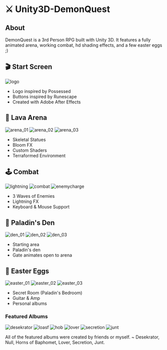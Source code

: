 # ⚔️ Unity3D-DemonQuest

## About

DemonQuest is a 3rd Person RPG built with Unity 3D.  It features a fully animated arena, working combat, hd shading effects, and a few easter eggs ;)

## 🎬 Start Screen

![logo](https://user-images.githubusercontent.com/45678211/119277523-3faf5d80-bbee-11eb-8484-05b869a92697.gif)

* Logo inspired by Possessed
* Buttons inspired by Runescape
* Created with Adobe After Effects

## 🌋 Lava Arena

![arena_01](https://user-images.githubusercontent.com/45678211/119279541-5cea2900-bbfa-11eb-84e9-017dffa6ca1c.png)
![arena_02](https://user-images.githubusercontent.com/45678211/119279542-5e1b5600-bbfa-11eb-9607-19c5205ff06a.png)
![arena_03](https://user-images.githubusercontent.com/45678211/119279543-5eb3ec80-bbfa-11eb-8df0-7729dbd2e37b.png)

* Skeletal Statues
* Bloom FX
* Custom Shaders
* Terraformed Environment
  
## 🕹 Combat

![lightning](https://user-images.githubusercontent.com/45678211/119276435-3e7b3200-bbe8-11eb-94d3-518b07e59d50.gif)
![combat](https://user-images.githubusercontent.com/45678211/119277830-d7617b80-bbef-11eb-8248-6394437c060d.gif)
![enemycharge](https://user-images.githubusercontent.com/45678211/119276437-4044f580-bbe8-11eb-9f50-a9892f6a4cdc.gif)

* 3 Waves of Enemies
* Lightning FX
* Keyboard & Mouse Support

## 🏰 Paladin's Den

![den_01](https://user-images.githubusercontent.com/45678211/119279544-5f4c8300-bbfa-11eb-9b83-5fcef2f7ffd8.png)
![den_02](https://user-images.githubusercontent.com/45678211/119279545-5fe51980-bbfa-11eb-8427-b119bde64456.png)
![den_03](https://user-images.githubusercontent.com/45678211/119279546-5fe51980-bbfa-11eb-8762-b01968c70d43.png)

* Starting area
* Paladin's den
* Gate animates open to arena

## 🥚 Easter Eggs

![easter_01](https://user-images.githubusercontent.com/45678211/119279547-607db000-bbfa-11eb-9592-ebc2be68bcd3.png)
![easter_02](https://user-images.githubusercontent.com/45678211/119279548-61164680-bbfa-11eb-89e1-393d464eec11.png)
![easter_03](https://user-images.githubusercontent.com/45678211/119279549-61aedd00-bbfa-11eb-8069-14c050a11f35.png)

* Secret Room (Paladin's Bedroom)
* Guitar & Amp
* Personal albums

### Featured Albums

![desekrator](https://user-images.githubusercontent.com/45678211/119280911-7a6ec100-bc01-11eb-9384-283b9e1fa738.png)
![loasf](https://user-images.githubusercontent.com/45678211/119280910-7a6ec100-bc01-11eb-9e42-4f86159174c3.png)
![hob](https://user-images.githubusercontent.com/45678211/119280908-79d62a80-bc01-11eb-8eed-9b1d33598676.png)
![lover](https://user-images.githubusercontent.com/45678211/119280907-79d62a80-bc01-11eb-804c-0e7090b9d577.png)
![secretion](https://user-images.githubusercontent.com/45678211/119280909-79d62a80-bc01-11eb-972b-783d60287818.png)
![junt](https://user-images.githubusercontent.com/45678211/119280904-793d9400-bc01-11eb-8be4-4748865ea3d9.png)

All of the featured albums were created by friends or myself.
~ Desekrator, Null, Horns of Baphomet, Lover, Secretion, Junt.
